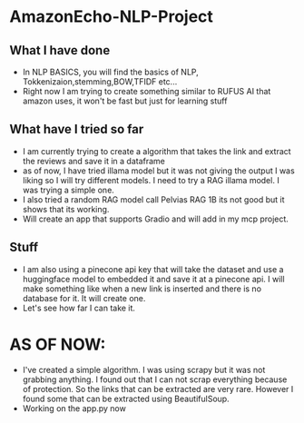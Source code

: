 # AmazonEcho-NLP-Project

## What I have done 
- In NLP BASICS, you will find the basics of NLP, Tokkenizaion,stemming,BOW,TFIDF etc...
- Right now I am trying to create something similar to RUFUS AI that amazon uses, it won't be fast but just for learning stuff



## What have I tried so far
- I am currently trying to create a algorithm that takes the link and extract the reviews and save it in a dataframe
- as of now, I have tried illama model but it was not giving the output I was liking so I will try different models. I need to try a RAG illama model. I was trying a simple one.
- I also tried a random RAG model call Pelvias RAG 1B its not good but it shows that its working.
- Will create an app that supports Gradio and will add in my mcp project. 


## Stuff
- I am also using a pinecone api key that will take the dataset and use a huggingface model to embedded it and save it at a pinecone api. I will make something like when a new link is inserted and there is no database for it. It will create one.
- Let's see how far I can take it.



# AS OF NOW:
- I've created a simple algorithm. I was using scrapy but it was not grabbing anything. I found out that I can not scrap everything because of protection. So the links that can be extracted are very rare. However I found some that can be extracted using BeautifulSoup.
- Working on the app.py now